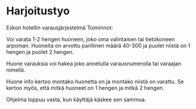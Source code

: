 # Harjoitustyo

Eskon hotellin varausjärjestelmä
Toiminnot:

Voi varata 1-2 hengen huoneen, joko oma valintaisen tai tietokoneen arpoman.
Huoneita on arvottu parillinen määrä 40-300 ja puolet niistä on 1 hengen ja puolet 2 hengen.

Huone varauksia voi hakea joko annetulla varausnumerolla tai varaajan nimellä.

Huone info kertoo montako huonetta on ja montako niistä on varattu.
Se kertoo myös, että mitkä huoneet on 1 hengen ja mitkä 2 hengen.

Ohjelma loppuu vasta, kun käyttäjä käskee sen sammua.
